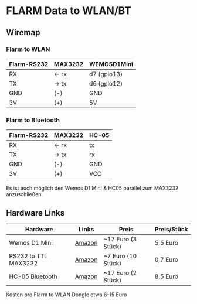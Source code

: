 # FLARM Data to WLAN/BT


## Wiremap

### Flarm to WLAN
| Flarm-RS232  | MAX3232 | WEMOSD1Mini | 
| ------------- | ------------- | ------------- | 
| RX  | <- rx   |  d7 (gpio13) | 
| TX  | -> tx    |  d6 (gpio12) | 
| GND  | (-)   |  GND  | 
| 3V  | (+)   |  5V | 

### Flarm to Bluetooth
| Flarm-RS232  | MAX3232 | HC-05 | 
| ------------- | ------------- | ------------- | 
| RX  | <- rx   |  tx | 
| TX  | -> tx    |  rx | 
| GND  | (-)   |  GND  | 
| 3V  | (+)   |  VCC | 

Es ist auch möglich den Wemos D1 Mini & HC05 parallel zum MAX3232 anzuschließen.

## Hardware Links


| Hardware  | Links | Preis | Preis/Stück |
| ------------- | ------------- | ------------- |  ------------- | 
| Wemos D1 Mini  | [Amazon](https://www.amazon.de/AZDelivery-NodeMCU-ESP8266EX-kompatibel-inklusive/dp/B08BTRPMV1/ref=sr_1_2_sspa?__mk_de_DE=%C3%85M%C3%85%C5%BD%C3%95%C3%91&crid=20UKOCG98OPZI&keywords=wemos+d1&qid=1675752847&sprefix=wemos+d1%2Caps%2C144&sr=8-2-spons&sp_csd=d2lkZ2V0TmFtZT1zcF9hdGY&psc=1&smid=A1X7QLRQH87QA3) |  ~17 Euro (3 Stück) | 5,5 Euro |
| RS232 to TTL MAX3232  | [Amazon](https://www.amazon.de/Mini-RS232-MAX3232-Level-Converter-Seriell/dp/B07XM6RNZG/ref=sr_1_4?__mk_de_DE=%C3%85M%C3%85%C5%BD%C3%95%C3%91&crid=3PCZUN6USJIJH&keywords=rs232+to+ttl&qid=1675752878&sprefix=rs232+to+ttol%2Caps%2C89&sr=8-4) |  ~7 Euro (10 Stück) | 0,7 Euro |
| HC-05 Bluetooth | [Amazon](https://www.amazon.de/TECNOIOT-Integrated-Bluetooth-Module-Wireless/dp/B07J66PR6B/ref=sr_1_4?__mk_de_DE=%C3%85M%C3%85%C5%BD%C3%95%C3%91&crid=300KGJBAL216B&keywords=hc-05&qid=1675753023&sprefix=hc-05%2Caps%2C113&sr=8-4) |  ~17 Euro (2 Stück) | 8,5 Euro |

Kosten pro Flarm to WLAN Dongle etwa 6-15 Euro
